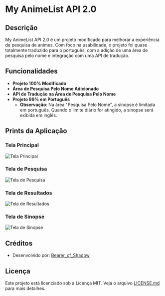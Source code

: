 # My AnimeList API 2.0

## Descrição

My AnimeList API 2.0 é um projeto modificado para melhorar a experiência de pesquisa de animes. Com foco na usabilidade, o projeto foi quase totalmente traduzido para o português, com a adição de uma área de pesquisa pelo nome e integração com uma API de tradução.

## Funcionalidades

- **Projeto 100% Modificado**
- **Área de Pesquisa Pelo Nome Adicionado**
- **API de Tradução na Área de Pesquisa Pelo Nome**
- **Projeto 99% em Português**
  - **Observação**: Na área "Pesquisa Pelo Nome", a sinopse é limitada em português. Quando o limite diário for atingido, a sinopse será exibida em inglês.

## Prints da Aplicação

### Tela Principal

![Tela Principal](link_para_o_print_da_tela_principal.jpg)

### Tela de Pesquisa

![Tela de Pesquisa](link_para_o_print_da_tela_de_pesquisa.jpg)

### Tela de Resultados

![Tela de Resultados](link_para_o_print_da_tela_de_resultados.jpg)

### Tela de Sinopse

![Tela de Sinopse](link_para_o_print_da_tela_de_sinopse.jpg)

## Créditos

- Desenvolvido por: [Bearer_of_Shadow](https://t.me/Bearer_of_Shadow)

## Licença

Este projeto está licenciado sob a Licença MIT. Veja o arquivo [LICENSE.md](LICENSE.md) para mais detalhes.
